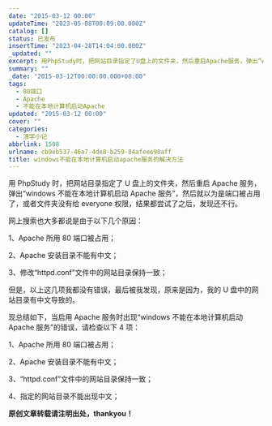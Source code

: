 ```yaml
---
date: "2015-03-12 00:00"
updateTime: "2023-05-08T00:09:00.000Z"
catalog: []
status: 已发布
insertTime: "2023-04-28T14:04:00.000Z"
_updated: ""
excerpt: 用PhpStudy时，把网站目录指定了U盘上的文件夹，然后重启Apache服务，弹出“windows不能在本地计算机启动Apache服务”，然后就以为是端口被占用了，或者文件夹没有给everyone权限，结果都尝试了之后，发现还不行。
summary: ""
_date: "2015-03-12T00:00:00.000+08:00"
tags:
  - 80端口
  - Apache
  - 不能在本地计算机启动Apache
updated: "2015-03-12 00:00"
cover: ""
categories:
  - 清学小记
abbrlink: 1508
urlname: cb9eb537-46a7-4de8-b259-84afeee90aff
title: windows不能在本地计算机启动apache服务的解决方法
---
```


用 PhpStudy 时，把网站目录指定了 U 盘上的文件夹，然后重启 Apache 服务，弹出“windows 不能在本地计算机启动 Apache 服务”，然后就以为是端口被占用了，或者文件夹没有给 everyone 权限，结果都尝试了之后，发现还不行。

网上搜索也大多都说是由于以下几个原因：

1、Apache 所用 80 端口被占用；

2、Apache 安装目录不能有中文；

3、修改“httpd.conf”文件中的网站目录保持一致；

但是，以上这几项我都没有错误，最后被我发现，原来是因为，我的 U 盘中的网站目录有中文导致的。

现总结如下，当启用 Apache 服务时出现“windows 不能在本地计算机启动 Apache 服务”的错误，请检查以下 4 项：

1、Apache 所用 80 端口被占用；

2、Apache 安装目录不能有中文；

3、“httpd.conf”文件中的网站目录保持一致；

4、指定的网站目录不能出现中文；

**原创文章转载请注明出处，thankyou！**
